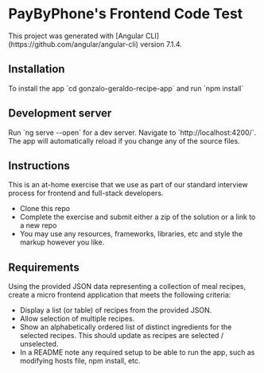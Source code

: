 <h1>PayByPhone's Frontend Code Test</h1>

<p>This project was generated with [Angular CLI](https://github.com/angular/angular-cli) version 7.1.4.</p>

<h2>Installation</h2>

<p>To install the app `cd gonzalo-geraldo-recipe-app` and run `npm install`</p>

<h2>Development server</h2>

<p>Run `ng serve --open` for a dev server. Navigate to `http://localhost:4200/`. The app will automatically reload if you change any of the source files.</p>

<h2>Instructions</h2>

<p>This is an at-home exercise that we use as part of our standard interview process for frontend and full-stack developers.</p>

<ul>
    <li>Clone this repo</li>
    <li>Complete the exercise and submit either a zip of the solution or a link to a new repo</li>
    <li>You may use any resources, frameworks, libraries, etc and style the markup however you like.</li>
</ul>

<h2>Requirements</h2>

<p>Using the provided JSON data representing a collection of meal recipes, create a micro frontend application that meets the following criteria:</p>

<ul>
    <li>Display a list (or table) of recipes from the provided JSON.</li>
    <li>Allow selection of multiple recipes.</li>
    <li>Show an alphabetically ordered list of distinct ingredients for the selected recipes. This should update as recipes are selected / unselected.</li>
    <li>In a README note any required setup to be able to run the app, such as modifying hosts file, npm install, etc.</li>
</ul>